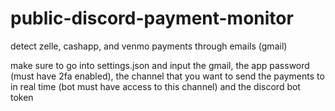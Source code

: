 # public-discord-payment-monitor
detect zelle, cashapp, and venmo payments through emails (gmail)


make sure to go into settings.json and input the gmail, the app password (must have 2fa enabled), the channel that you want to send the payments to in real time (bot must have access to this channel) and the discord bot token
